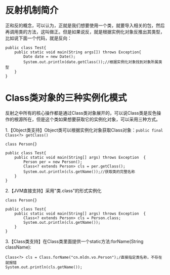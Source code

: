 # 反射机制简介
正和反的概念，可以认为，正就是我们想要使用一个类，就要导入相关的包，然后再调用类的方法，这叫做正。但是如果说反，就是根据实例化对象反推出其类型，比如说下面一个代码，就是反向：
```
public class Test{
	public static void main(String args[]) throws Exception{
    	Date date = new Date();
        System.out.println(date.getClass());//根据实例化对象找到对象所属类型
    }
}
```

# Class类对象的三种实例化模式
反射之中所有的核心操作都是通过Class类对象展开的，可以说Class类是反色操作的根源所在，但是这个类如果想要获取它的实例化对象，可以采用三种方式。

1.【Object类支持】Object类可以根据实例化对象获取Class对象：`public final Class<?> getClass()`
```
class Person{}

public class Test{
	public static void main(String[] args) throws Exception  {
		Person per = new Person();
		Class<? extends Person> cls = per.getClass();
		System.out.println(cls.getName());//获取类的完整名称
	}
}
```

2.【JVM直接支持】采用"类.class"的形式实例化

```
class Person{}

public class Test{
	public static void main(String[] args) throws Exception  {
		Class<? extends Person> cls = Person.class;
		System.out.println(cls.getName());
	}
}

```
3.【Class类支持】在Class类里面提供一个static方法:forName(String className):
```
Class<?> cls = Class.forName("cn.mldn.vo.Person");/直接指定类名称，不存在就报错
System.out.println(cls.getName());
```
